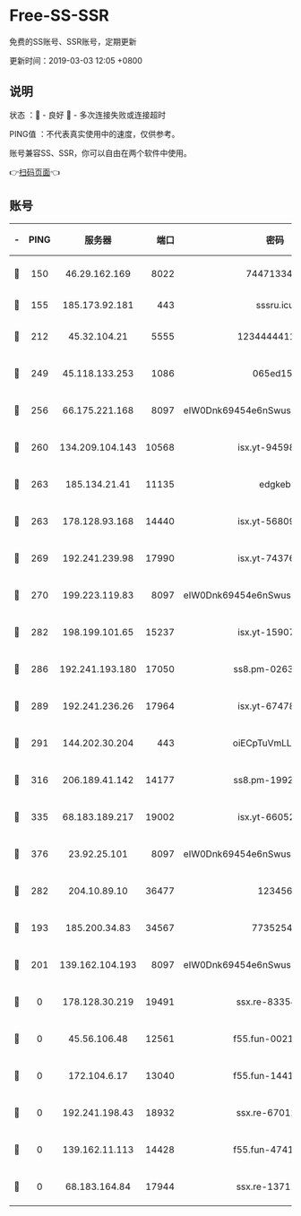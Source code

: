 # Free-SS-SSR

免费的SS账号、SSR账号，定期更新

更新时间：2019-03-03 12:05 +0800

## 说明

状态     ：🙂 - 良好 🙁 - 多次连接失败或连接超时

PING值   ：不代表真实使用中的速度，仅供参考。

账号兼容SS、SSR，你可以自由在两个软件中使用。

👉[扫码页面](https://liesauer.github.io/free-ss-ssr.github.io/)👈

## 账号

|-|PING|服务器|端口|密码|加密方式|区域|
|:----:|:----:|:-----:|-----:|:----:|:----:|:----:|
|🙂|150|46.29.162.169|8022|7447133485|aes-256-cfb|RU|
|🙂|155|185.173.92.181|443|sssru.icu|rc4-md5|RU|
|🙂|212|45.32.104.21|5555|1234444411111|aes-256-cfb|SG|
|🙂|249|45.118.133.253|1086|065ed15a|aes-256-cfb|SG|
|🙂|256|66.175.221.168|8097|eIW0Dnk69454e6nSwuspv9DmS201tQ0D|aes-256-cfb|US|
|🙂|260|134.209.104.143|10568|isx.yt-94598506|aes-256-cfb|SG|
|🙂|263|185.134.21.41|11135|edgkeb|aes-256-cfb|GB|
|🙂|263|178.128.93.168|14440|isx.yt-56809452|aes-256-cfb|SG|
|🙂|269|192.241.239.98|17990|isx.yt-74376721|aes-256-cfb|US|
|🙂|270|199.223.119.83|8097|eIW0Dnk69454e6nSwuspv9DmS201tQ0D|aes-256-cfb|US|
|🙂|282|198.199.101.65|15237|isx.yt-15907759|aes-256-cfb|US|
|🙂|286|192.241.193.180|17050|ss8.pm-02632240|aes-256-cfb|US|
|🙂|289|192.241.236.26|17964|isx.yt-67478866|aes-256-cfb|US|
|🙂|291|144.202.30.204|443|oiECpTuVmLLxk4Ts|aes-256-cfb|US|
|🙂|316|206.189.41.142|14177|ss8.pm-19928527|aes-256-cfb|SG|
|🙂|335|68.183.189.217|19002|isx.yt-66052307|aes-256-cfb|SG|
|🙂|376|23.92.25.101|8097|eIW0Dnk69454e6nSwuspv9DmS201tQ0D|aes-256-cfb|US|
|🙂|282|204.10.89.10|36477|123456|aes-256-cfb|US|
|🙁|193|185.200.34.83|34567|77352549|aes-256-cfb|US|
|🙁|201|139.162.104.193|8097|eIW0Dnk69454e6nSwuspv9DmS201tQ0D|aes-256-cfb|JP|
|🙁|0|178.128.30.219|19491|ssx.re-83354256|aes-256-cfb|SG|
|🙁|0|45.56.106.48|12561|f55.fun-00211476|aes-256-cfb|US|
|🙁|0|172.104.6.17|13040|f55.fun-14418774|aes-256-cfb|US|
|🙁|0|192.241.198.43|18932|ssx.re-67012369|aes-256-cfb|US|
|🙁|0|139.162.11.113|14428|f55.fun-47410075|aes-256-cfb|SG|
|🙁|0|68.183.164.84|17944|ssx.re-13711103|aes-256-cfb|US|
